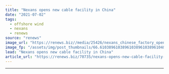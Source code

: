 ```yaml
---
title: "Nexans opens new cable facility in China"
date: "2021-07-02"
tags: 
  - offshore wind
  - nexans
  - renews
source: "renews"
image_url: "https://renews.biz//media/25426/nexans_chinese_factory_opening_credit_nexans.jpeg?mode=crop&width=770&heightratio=0.6103896103896103896103896104&slimmage=true"
image_fp: "/assets/img/post_thumbnails/66.6103896103896103896103896104&slimmage=true"
lead: "Nexans opens new cable facility in China"
article_url: "https://renews.biz/70735/nexans-opens-new-cable-facility-in-china/"
---
```


---
